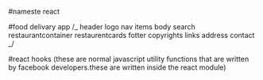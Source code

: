 #nameste react

#food delivary app
/_
header
logo
nav items
body
search
restaurantcontainer
restaurentcards
fotter
copyrights
links
address
contact
_/

#react hooks
(these are normal javascript utility functions that are written by facebook developers.these are written inside the react module)

